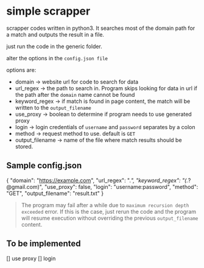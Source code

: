 # simple scrapper
scrapper codes written in python3. It searches most of the domain path for a match and outputs the result in a file.


just run the code in the generic folder.

alter the options in the `config.json file`

options are:

* domain -> website url for code to search for data
* url_regex -> the path to search in. Program skips looking for data in url if the path after the `domain` name cannot be found
* keyword_regex -> if match is found in page content, the match will be written to the `output_filename`
* use_proxy -> boolean to determine if program needs to use generated proxy
* login -> login credentials of `username`  and  `password`   separates by a colon
* method -> request method to use. default is `GET`
* output_filename -> name of the file where match results should be stored.


## Sample config.json
{
    "domain": "https://example.com",
    "url_regex": ".*",
    "keyword_regex": "(.*?@gmail.com)",
    "use_proxy": false,
    "login": "username:password",
    "method": "GET",
    "output_filename": "result.txt"
}

> The program may fail after a while due to `maximum recursion depth exceeded` error. If this is the case, just rerun the code and the program will resume execution without overriding the previous  `output_filename` content.

## To be implemented
[] use proxy
[] login

